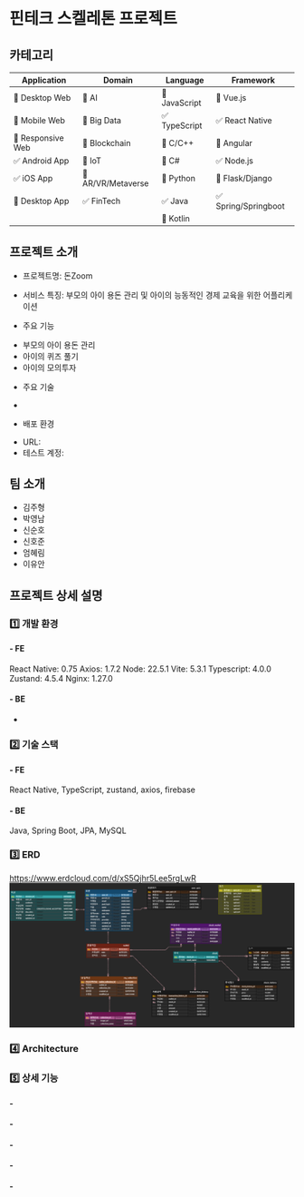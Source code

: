 # 핀테크 스켈레톤 프로젝트

## 카테고리

| Application | Domain | Language | Framework |
| ---- | ---- | ---- | ---- |
| :black_square_button: Desktop Web | :black_square_button: AI | :black_square_button: JavaScript | :black_square_button: Vue.js |
| :black_square_button: Mobile Web | :black_square_button: Big Data | ✅ TypeScript | ✅ React Native|
| :black_square_button: Responsive Web | :black_square_button: Blockchain | :black_square_button: C/C++ | :black_square_button: Angular |
| ✅ Android App | :black_square_button: IoT | :black_square_button: C# | ✅ Node.js |
| ✅ iOS App | :black_square_button: AR/VR/Metaverse | :black_square_button: Python | :black_square_button: Flask/Django |
| :black_square_button: Desktop App | ✅ FinTech | ✅ Java | ✅ Spring/Springboot |
| | | :black_square_button: Kotlin | |

<!-- 필수 항목 -->

## 프로젝트 소개

* 프로젝트명: 돈Zoom
* 서비스 특징: 부모의 아이 용돈 관리 및 아이의 능동적인 경제 교육을 위한 어플리케이션

* 주요 기능
- 부모의 아이 용돈 관리
- 아이의 퀴즈 풀기
- 아이의 모의투자
* 주요 기술
- 
* 배포 환경
- URL: 
- 테스트 계정: 

## 팀 소개
* 김주형
* 박영남
* 신순호
* 신호준
* 엄혜림
* 이유안

## 프로젝트 상세 설명
### 1️⃣ 개발 환경
#### - FE
React Native: 0.75
Axios: 1.7.2
Node: 22.5.1
Vite: 5.3.1
Typescript: 4.0.0
Zustand: 4.5.4
Nginx: 1.27.0
#### - BE
- 

### 2️⃣ 기술 스택
#### - FE
React Native, TypeScript, zustand, axios, firebase
#### - BE
Java, Spring Boot, JPA, MySQL

### 3️⃣ ERD
https://www.erdcloud.com/d/xS5Qjhr5Lee5rgLwR
![image.png](./image.png)

### 4️⃣ Architecture


### 5️⃣ 상세 기능
#### - 
#### - 
#### - 
#### - 
#### - 
